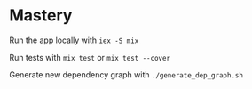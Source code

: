 # Mastery

Run the app locally with `iex -S mix`

Run tests with `mix test` or `mix test --cover`

Generate new dependency graph with `./generate_dep_graph.sh`